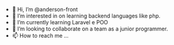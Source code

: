 - 👋 Hi, I’m @anderson-front
- 👀 I’m interested in on learning backend languages ​​like php.
- 🌱 I’m currently learning Laravel e POO
- 💞️ I’m looking to collaborate on  a team as a junior programmer.
- 📫 How to reach me ...

<!---
anderson-front/anderson-front is a ✨ special ✨ repository because its `README.md` (this file) appears on your GitHub profile.
You can click the Preview link to take a look at your changes.
--->
